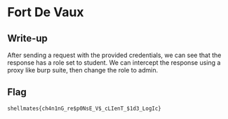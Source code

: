 # Fort De Vaux

## Write-up

After sending a request with the provided credentials, we can see that the response has a role set to student. We can intercept the response using a proxy like burp suite, then change the role to admin.


## Flag

`shellmates{ch4n1nG_re$p0NsE_V$_cLIenT_$1d3_LogIc}`
